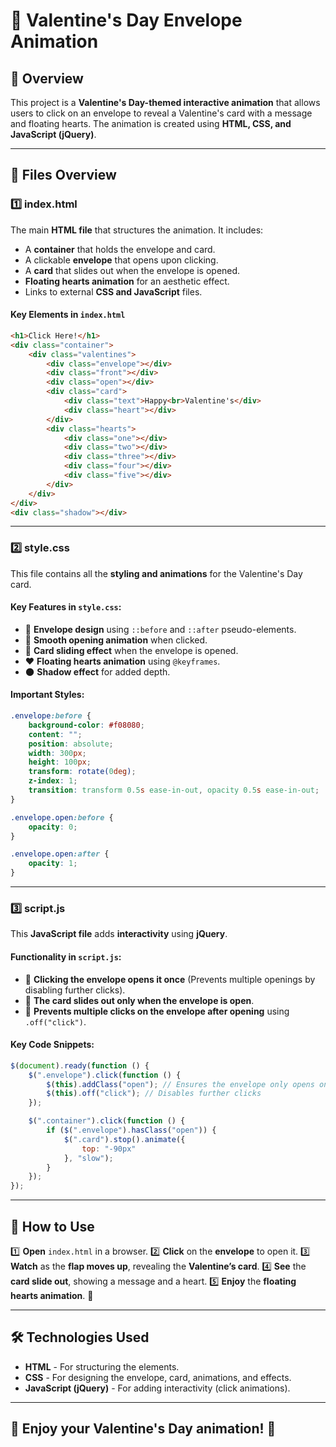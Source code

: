 # 🎉 Valentine's Day Envelope Animation

## 📌 Overview
This project is a **Valentine's Day-themed interactive animation** that allows users to click on an envelope to reveal a Valentine's card with a message and floating hearts. The animation is created using **HTML, CSS, and JavaScript (jQuery)**.

---

## 📂 Files Overview
### 1️⃣ **index.html**
The main **HTML file** that structures the animation. It includes:
- A **container** that holds the envelope and card.
- A clickable **envelope** that opens upon clicking.
- A **card** that slides out when the envelope is opened.
- **Floating hearts animation** for an aesthetic effect.
- Links to external **CSS and JavaScript** files.

#### **Key Elements in `index.html`**
```html
<h1>Click Here!</h1>
<div class="container">  
    <div class="valentines">
        <div class="envelope"></div>
        <div class="front"></div>
        <div class="open"></div>
        <div class="card">
            <div class="text">Happy<br>Valentine's</div>
            <div class="heart"></div>
        </div>
        <div class="hearts">
            <div class="one"></div>
            <div class="two"></div>
            <div class="three"></div>
            <div class="four"></div>
            <div class="five"></div>
        </div>
    </div>
</div>
<div class="shadow"></div>
```

---

### 2️⃣ **style.css**
This file contains all the **styling and animations** for the Valentine's Day card.

#### **Key Features in `style.css`**:
- 🎨 **Envelope design** using `::before` and `::after` pseudo-elements.
- 🔄 **Smooth opening animation** when clicked.
- 📜 **Card sliding effect** when the envelope is opened.
- ❤️ **Floating hearts animation** using `@keyframes`.
- 🌑 **Shadow effect** for added depth.

#### **Important Styles**:
```css
.envelope:before {
    background-color: #f08080;
    content: "";
    position: absolute;
    width: 300px;
    height: 100px;
    transform: rotate(0deg);
    z-index: 1;
    transition: transform 0.5s ease-in-out, opacity 0.5s ease-in-out;
}

.envelope.open:before {
    opacity: 0;
}

.envelope.open:after {
    opacity: 1;
}
```

---

### 3️⃣ **script.js**
This **JavaScript file** adds **interactivity** using **jQuery**.

#### **Functionality in `script.js`**:
- 📨 **Clicking the envelope opens it once** (Prevents multiple openings by disabling further clicks).
- 💌 **The card slides out only when the envelope is open**.
- 🚫 **Prevents multiple clicks on the envelope after opening** using `.off("click")`.

#### **Key Code Snippets**:
```js
$(document).ready(function () {
    $(".envelope").click(function () {
        $(this).addClass("open"); // Ensures the envelope only opens once
        $(this).off("click"); // Disables further clicks
    });

    $(".container").click(function () {
        if ($(".envelope").hasClass("open")) {
            $(".card").stop().animate({
                top: "-90px"
            }, "slow");
        }
    });
});
```

---

## 🚀 How to Use
1️⃣ **Open** `index.html` in a browser.
2️⃣ **Click** on the **envelope** to open it.
3️⃣ **Watch** as the **flap moves up**, revealing the **Valentine’s card**.
4️⃣ **See** the **card slide out**, showing a message and a heart.
5️⃣ **Enjoy** the **floating hearts animation**. 💖

---

## 🛠 Technologies Used
- **HTML** - For structuring the elements.
- **CSS** - For designing the envelope, card, animations, and effects.
- **JavaScript (jQuery)** - For adding interactivity (click animations).

---

## 🎉 Enjoy your **Valentine's Day animation!** 💖


